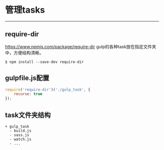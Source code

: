 # 管理tasks
---

## require-dir

https://www.npmjs.com/package/require-dir
gulp的各种task放在指定文件夹中，方便结构清晰。

```
$ npm install --save-dev require-dir
```

## gulpfile.js配置

```js
require('require-dir')('./gulp_task', {
    recurse: true
});
```

## task文件夹结构

```
+ gulp_task
  - build.js
  - sass.js
  - watch.js
  - ...
```




